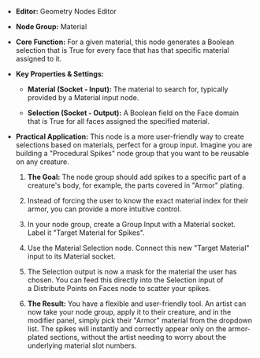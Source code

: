 - **Editor:** Geometry Nodes Editor
    
- **Node Group:** Material
    
- **Core Function:** For a given material, this node generates a Boolean selection that is True for every face that has that specific material assigned to it.
    
- **Key Properties & Settings:**
    
    - **Material (Socket - Input):** The material to search for, typically provided by a Material input node.
        
    - **Selection (Socket - Output):** A Boolean field on the Face domain that is True for all faces assigned the specified material.
        
- **Practical Application:** This node is a more user-friendly way to create selections based on materials, perfect for a group input. Imagine you are building a "Procedural Spikes" node group that you want to be reusable on any creature.
    
    1. **The Goal:** The node group should add spikes to a specific part of a creature's body, for example, the parts covered in "Armor" plating.
        
    2. Instead of forcing the user to know the exact material index for their armor, you can provide a more intuitive control.
        
    3. In your node group, create a Group Input with a Material socket. Label it "Target Material for Spikes".
        
    4. Use the Material Selection node. Connect this new "Target Material" input to its Material socket.
        
    5. The Selection output is now a mask for the material the user has chosen. You can feed this directly into the Selection input of a Distribute Points on Faces node to scatter your spikes.
        
    6. **The Result:** You have a flexible and user-friendly tool. An artist can now take your node group, apply it to their creature, and in the modifier panel, simply pick their "Armor" material from the dropdown list. The spikes will instantly and correctly appear only on the armor-plated sections, without the artist needing to worry about the underlying material slot numbers.